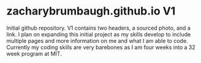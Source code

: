 # zacharybrumbaugh.github.io V1

Initial github repository. 
V1 contains two headers, a sourced photo, and a link.
I plan on expanding this initial project as my skills develop to include multiple pages and more information on me and what I am able to code.
Currently my coding skills are very barebones as I am four weeks into a 32 week program at MIT.
